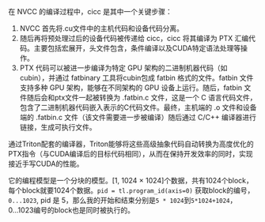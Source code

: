 在 NVCC 的编译过程中，cicc 是其中一个关键步骤：

1. NVCC 首先将.cu文件中的主机代码和设备代码分离。
2. 随后再将预处理过后的设备代码被传递给 cicc，cicc 将其编译为 PTX 汇编代码。主要包括宏展开，头文件包含，条件编译以及CUDA特定语法处理等操作。
3. PTX 代码可以被进一步编译为特定 GPU 架构的二进制机器代码（如 cubin），并通过 fatbinary 工具将cubin包成 fatbin 格式的文件。fatbin 文件支持多种 GPU 架构，能够在不同架构的 GPU 设备上运行。随后，fatbin 文件随后会和ptx文件一起被转换为 .fatbin.c 文件，这是一个 C 语言代码文件，包含了二进制机器代码嵌入表示的C代码文件。最终，主机端的 .o 文件和设备端的 .fatbin.c 文件（该文件需要进一步被编译）随后通过 C/C++ 编译器进行链接，生成可执行文件。

通过Triton配套的编译器，Triton能够将这些高级抽象代码自动转换为高度优化的PTX指令（与CUDA编译后的目标代码相同），从而在保持开发效率的同时，实现接近手写CUDA的性能。

它的编程模型是一个分块的模型。[1, 1024 × 1024]个数据，共有1024个block，每个block就要1024个数据。`pid = tl.program_id(axis=0)` 获取block的编号，`0...1023`, pid 是 5，那么我的开始和结束分别是`5 * 1024`到`5*1024+1024`，0...1023编号的block也是同时被执行的。